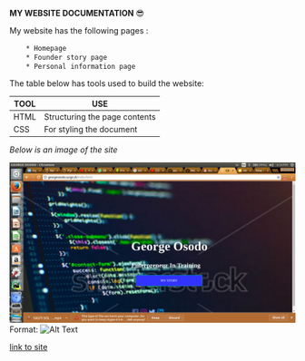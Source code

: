 
**MY WEBSITE DOCUMENTATION** :sunglasses:

My website has the following pages :

		* Homepage
		* Founder story page
		* Personal information page



The table below has tools used to build the website:


TOOL | USE
------------ | -------------
HTML | Structuring the page contents
CSS | For styling the document


*Below is an image of the site*

![GitHub Logo](/image.png)
Format: ![Alt Text](url)


[link to site](http://github.com)





